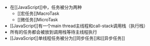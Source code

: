 - 在[[JavaScript]]中，任务被分为两种
	- [[宏任务]]MacroTask
	- [[微任务]]MicroTask
- [[JavaScript]]有一个main thread主线程和call-stack调用栈（执行栈）
- 所有的任务都会被放到调用栈等待主线程执行
- [[JavaScript]]单线程任务被分为[[同步任务]]和[[异步任务]]
